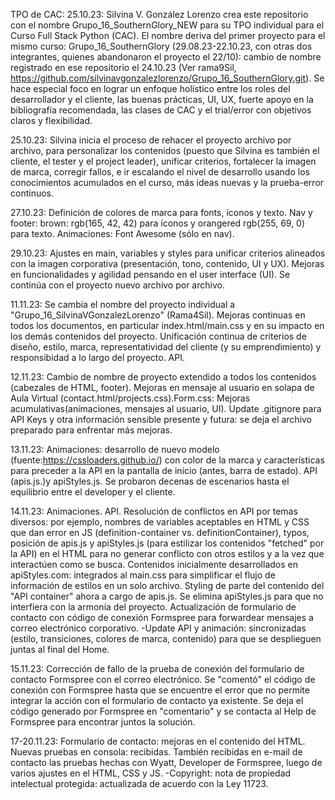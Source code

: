 TPO de CAC: 
25.10.23: Silvina V. González Lorenzo crea este repositorio con el nombre Grupo_16_SouthernGlory_NEW para su TPO individual para el Curso Full Stack Python (CAC). El nombre deriva del primer proyecto para el mismo curso: Grupo_16_SouthernGlory (29.08.23-22.10.23, con otras dos integrantes, quienes abandonaron el proyecto el 22/10): cambio de nombre registrado en ese repositorio el 24.10.23 (Ver rama9Sil, https://github.com/silvinavgonzalezlorenzo/Grupo_16_SouthernGlory.git). Se hace especial foco en lograr un enfoque holístico entre los roles del desarrollador y el cliente, las buenas prácticas, UI, UX, fuerte apoyo en la bibliografía recomendada, las clases de CAC y el trial/error con objetivos claros y flexibilidad.

25.10.23: Silvina inicia el proceso de rehacer el proyecto archivo por archivo, para personalizar los contenidos (puesto que Silvina es también el cliente, el tester y el project leader), unificar criterios, fortalecer la imagen de marca, corregir fallos, e ir escalando el nivel de desarrollo usando los conocimientos acumulados en el curso, más ideas nuevas y la prueba-error continuos.

27.10.23: Definición de colores de marca para fonts, íconos y texto. Nav y footer: brown: rgb(165, 42, 42) para íconos y orangered rgb(255, 69, 0) para texto. Animaciones: Font Awesome (sólo en nav).

29.10.23: Ajustes en main, variables y styles para unificar criterios alineados con la imagen corporativa (presentación, tono, contenido, UI y UX). Mejoras en funcionalidades y agilidad pensando en el user interface (UI). Se continúa con el proyecto nuevo archivo por archivo.

11.11.23: Se cambia el nombre del proyecto individual a "Grupo_16_SilvinaVGonzalezLorenzo" (Rama4Sil). Mejoras continuas en todos los documentos, en particular index.html/main.css y en su impacto en los demás contenidos del proyecto. Unificación continua de criterios de diseño, estilo, marca, representatividad del cliente (y su emprendimiento) y responsibidad a lo largo del proyecto. API.

12.11.23: Cambio de nombre de proyecto extendido a todos los contenidos (cabezales de HTML, footer). Mejoras en mensaje al usuario en solapa de Aula Virtual (contact.html/projects.css).Form.css: Mejoras acumulativas(animaciones, mensajes al usuario, UI). Update .gitignore para API Keys y otra información sensible presente y futura: se deja el archivo preparado para enfrentar más mejoras. 

13.11.23: Animaciones: desarrollo de nuevo modelo (fuente:https://cssloaders.github.io/) con color de la marca y características para preceder a la API en la pantalla de inicio (antes, barra de estado). API (apis.js.)y apiStyles.js. Se probaron decenas de escenarios hasta el equilibrio entre el developer y el cliente.

14.11.23: Animaciones. API. Resolución de conflictos en API por temas diversos: por ejemplo, nombres de variables aceptables en HTML y CSS que dan error en JS (definition-container vs. definitionContainer), typos, posición de apis.js y apiStyles.js (para estilizar los contenidos "fetched" por la API) en el HTML para no generar conflicto con otros estilos y a la vez que interactúen como se busca. Contenidos inicialmente desarrollados en apiStyles.com: integrados al main.css para simplificar el flujo de información de estilos en un solo archivo. Styling de parte del contenido del "API container" ahora a cargo de apis.js. Se elimina apiStyles.js para que no interfiera con la armonía del proyecto. Actualización de formulario de contacto con código de conexión Formspree para forwardear mensajes a correo electrónico corporativo.
-Update API y animación: sincronizadas (estilo, transiciones, colores de marca, contenido) para que se desplieguen juntas al final del Home. 

15.11.23: Corrección de fallo de la prueba de conexión del formulario de contacto Formspree con el correo electrónico. Se "comentó" el código de conexión con Formspree hasta que se encuentre el error que no permite integrar la acción con el formulario de contacto ya existente. Se deja el código generado por Formspree en "comentario" y se contacta al Help de Formspree para encontrar juntos la solución. 

17-20.11.23: Formulario de contacto: mejoras en el contenido del HTML. Nuevas pruebas en consola: recibidas. También recibidas en e-mail de contacto las pruebas hechas con Wyatt, Developer de Formspree, luego de varios ajustes en el HTML, CSS y JS.
-Copyright: nota de propiedad intelectual protegida: actualizada de acuerdo con la Ley 11723.